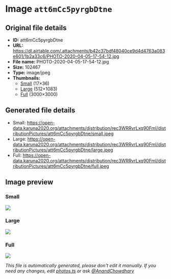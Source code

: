 # Image `att6mCc5pyrgbDtne`

## Original file details

- **ID:** att6mCc5pyrgbDtne
- **URL:** https://dl.airtable.com/.attachments/b42c37bdf48040ce9d4d4763a083e601/1b2a33c6/PHOTO-2020-04-05-17-54-12.jpg
- **File name:** PHOTO-2020-04-05-17-54-12.jpg
- **Size:** 102467
- **Type:** image/jpeg
- **Thumbnails:**
  - [Small](https://dl.airtable.com/.attachmentThumbnails/6b8e123d43a1b786bfdb2fa3faa976e9/fc4c7b97) (17×36)
  - [Large](https://dl.airtable.com/.attachmentThumbnails/095ad880e719b8b8df37ad7ee28ffda6/9533625a) (512×1083)
  - [Full](https://dl.airtable.com/.attachmentThumbnails/55e22ed55032f5c7cb9718a1d1186b9b/1586b6cf) (3000×3000)

## Generated file details

- Small: https://open-data.karuna2020.org/attachments/distribution/rec3WRRvrLxq90FmI/distributionPictures/att6mCc5pyrgbDtne/small.jpeg
- Large: https://open-data.karuna2020.org/attachments/distribution/rec3WRRvrLxq90FmI/distributionPictures/att6mCc5pyrgbDtne/large.jpeg
- Full: https://open-data.karuna2020.org/attachments/distribution/rec3WRRvrLxq90FmI/distributionPictures/att6mCc5pyrgbDtne/full.jpeg

## Image preview

### Small

![](https://open-data.karuna2020.org/attachments/distribution/rec3WRRvrLxq90FmI/distributionPictures/att6mCc5pyrgbDtne/small.jpeg)

### Large

![](https://open-data.karuna2020.org/attachments/distribution/rec3WRRvrLxq90FmI/distributionPictures/att6mCc5pyrgbDtne/large.jpeg)

### Full

![](https://open-data.karuna2020.org/attachments/distribution/rec3WRRvrLxq90FmI/distributionPictures/att6mCc5pyrgbDtne/full.jpeg)

_This file is automatically generated, please don't edit it manually. If you need any changes, edit [photos.ts](/photos.ts) or ask [@AnandChowdhary](https://github.com/AnandChowdhary)_
